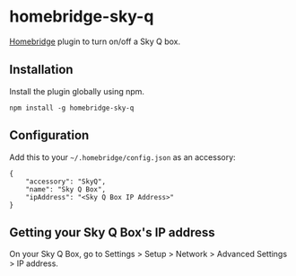 # homebridge-sky-q

[Homebridge](https://github.com/nfarina/homebridge) plugin to turn on/off a Sky Q box.

## Installation

Install the plugin globally using npm.

```
npm install -g homebridge-sky-q
```

## Configuration

Add this to your `~/.homebridge/config.json` as an accessory:
```
{
	"accessory": "SkyQ",
	"name": "Sky Q Box",
	"ipAddress": "<Sky Q Box IP Address>"
}
```

## Getting your Sky Q Box's IP address

On your Sky Q Box, go to Settings > Setup > Network > Advanced Settings > IP address.
